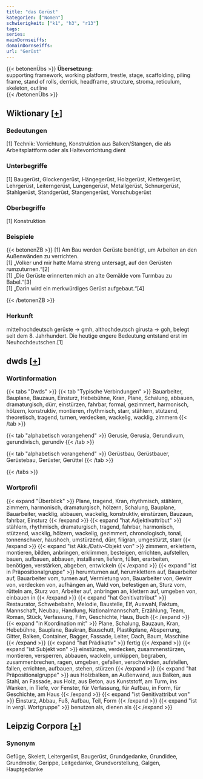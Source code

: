 ```yaml
---
title: "das Gerüst"
kategorien: ["Nomen"]
schwierigkeit: ["k1", "h3", "r13"]
tags:
series:
mainDornseiffs:
domainDornseiffs:
url: "Gerüst"
---
```


{{< betonenÜbs >}}
**Übersetzung:**  
supporting framework, working platform, trestle, stage, scaffolding, piling frame, stand of rolls, derrick, headframe, structure, stroma, reticulum, skeleton, outline  
{{< /betonenÜbs >}}

## Wiktionary [[+](https://de.wiktionary.org/wiki/Gerüst)]

### Bedeutungen
[1] Technik: Vorrichtung, Konstruktion aus Balken/Stangen, die als Arbeitsplattform oder als Haltevorrichtung dient  

### Unterbegriffe
[1] Baugerüst, Glockengerüst, Hängegerüst, Holzgerüst, Klettergerüst, Lehrgerüst, Leiterngerüst, Lungengerüst, Metallgerüst, Schnurgerüst, Stahlgerüst, Standgerüst, Stangengerüst, Vorschubgerüst  

### Oberbegriffe
[1] Konstruktion  

### Beispiele
{{< betonenZB >}}
[1] Am Bau werden Gerüste benötigt, um Arbeiten an den Außenwänden zu verrichten.  
[1] „Volker und mir hatte Mama streng untersagt, auf den Gerüsten rumzuturnen.“[2]  
[1] „Die Gerüste erinnerten mich an alte Gemälde vom Turmbau zu Babel.“[3]  
[1] „Darin wird ein merkwürdiges Gerüst aufgebaut.“[4]  

{{< /betonenZB >}}
### Herkunft
mittelhochdeutsch gerüste → gmh, althochdeutsch girusta → goh, belegt seit dem 8. Jahrhundert. Die heutige engere Bedeutung entstand erst im Neuhochdeutschen.[1]  



## dwds [[+](https://www.dwds.de/wb/Gerüst)]

### Wortinformation
{{< tabs "Dwds" >}}
{{< tab "Typische Verbindungen" >}}
Bauarbeiter, Bauplane, Bauzaun, Einsturz, Hebebühne, Kran, Plane, Schalung, abbauen, dramaturgisch, dürr, einstürzen, fahrbar, formal, gezimmert, harmonisch, hölzern, konstruktiv, montieren, rhythmisch, starr, stählern, stützend, theoretisch, tragend, turnen, verdecken, wackelig, wacklig, zimmern
{{< /tab >}}

{{< tab "alphabetisch vorangehend" >}}
Gerusie, Gerusia, Gerundivum, gerundivisch, gerundiv
{{< /tab >}}

{{< tab "alphabetisch vorangehend" >}}
Gerüstbau, Gerüstbauer, Gerüstebau, Gerüster, Gerüttel
{{< /tab >}}

{{< /tabs >}}

### Wortprofil
{{< expand "Überblick" >}} Plane, tragend, Kran, rhythmisch, stählern, zimmern, harmonisch, dramaturgisch, hölzern, Schalung, Bauplane, Bauarbeiter, wacklig, abbauen, wackelig, konstruktiv, einstürzen, Bauzaun, fahrbar, Einsturz {{< /expand >}}
{{< expand "hat Adjektivattribut" >}} stählern, rhythmisch, dramaturgisch, tragend, fahrbar, harmonisch, stützend, wacklig, hölzern, wackelig, gezimmert, chronologisch, tonal, tonnenschwer, haushoch, umstürzend, dürr, filigran, umgestürzt, starr {{< /expand >}}
{{< expand "ist Akk./Dativ-Objekt von" >}} zimmern, erklettern, montieren, bilden, anbringen, erklimmen, besteigen, errichten, aufstellen, bauen, aufbauen, abbauen, installieren, liefern, füllen, erarbeiten, benötigen, verstärken, abgeben, entwickeln {{< /expand >}}
{{< expand "ist in Präpositionalgruppe" >}} herumturnen auf, herumklettern auf, Bauarbeiter auf, Bauarbeiter vom, turnen auf, Vermietung von, Bauarbeiter von, Gewirr von, verdecken von, aufhängen an, Wald von, befestigen an, Sturz vom, rütteln am, Sturz von, Arbeiter auf, anbringen an, klettern auf, umgeben von, einbauen in {{< /expand >}}
{{< expand "hat Genitivattribut" >}} Restaurator, Schwebebahn, Melodie, Baustelle, Elf, Auswahl, Faktum, Mannschaft, Neubau, Handlung, Nationalmannschaft, Erzählung, Team, Roman, Stück, Verfassung, Film, Geschichte, Haus, Buch {{< /expand >}}
{{< expand "in Koordination mit" >}} Plane, Schalung, Bauzaun, Kran, Hebebühne, Bauplane, Baukran, Bauschutt, Plastikplane, Absperrung, Gitter, Balken, Container, Bagger, Fassade, Leiter, Dach, Baum, Maschine {{< /expand >}}
{{< expand "hat Prädikativ" >}} fertig {{< /expand >}}
{{< expand "ist Subjekt von" >}} einstürzen, verdecken, zusammenstürzen, montieren, versperren, abbauen, wackeln, umkippen, begraben, zusammenbrechen, ragen, umgeben, gefallen, verschwinden, aufstellen, fallen, errichten, aufbauen, stehen, stürzen {{< /expand >}}
{{< expand "hat Präpositionalgruppe" >}} aus Holzbalken, an Außenwand, aus Balken, aus Stahl, an Fassade, aus Holz, aus Beton, aus Kunststoff, am Turm, ins Wanken, in Tiefe, vor Fenster, für Verfassung, für Aufbau, in Form, für Geschichte, am Haus {{< /expand >}}
{{< expand "ist Genitivattribut von" >}} Einsturz, Abbau, Fuß, Aufbau, Teil, Form {{< /expand >}}
{{< expand "ist in vergl. Wortgruppe" >}} benutzen als, dienen als {{< /expand >}}

## Leipzig Corpora [[+](https://corpora.uni-leipzig.de/en/res?word=Gerüst&corpusId=deu_newscrawl-public_2018)]


### Synonym
Gefüge, Skelett, Leitergerüst, Baugerüst, Grundgedanke, Grundidee, Grundmotiv, Gerippe, Leitgedanke, Grundvorstellung, Galgen, Hauptgedanke

